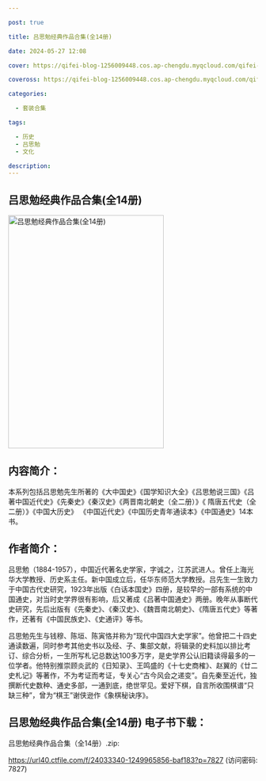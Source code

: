 ```yaml
---

post: true

title: 吕思勉经典作品合集(全14册)

date: 2024-05-27 12:08

cover: https://qifei-blog-1256009448.cos.ap-chengdu.myqcloud.com/qifei-blog/6615029d68eb9357131e2147.jpg

coveross: https://qifei-blog-1256009448.cos.ap-chengdu.myqcloud.com/qifei-blog/6615029d68eb9357131e2147.jpg

categories:

  - 套装合集

tags:

  - 历史
  - 吕思勉
  - 文化

description:
---
```


## 吕思勉经典作品合集(全14册)
<img alt="吕思勉经典作品合集(全14册) " class="aligncenter loading" data-was-processed="true" decoding="async" fetchpriority="high" height="471" src="https://qifei-blog-1256009448.cos.ap-chengdu.myqcloud.com/qifei-blog/6615029d68eb9357131e2147.jpg " style="cursor: zoom-in;" width="314"/>

## 内容简介：

本系列包括吕思勉先生所著的《大中国史》《国学知识大全》《吕思勉说三国》《吕著中国近代史》《先秦史》《秦汉史》《两晋南北朝史（全二册）》《 隋唐五代史（全二册）》《中国大历史》 《中国近代史》《中国历史青年通读本》《中国通史》14本书。

## 作者简介：

吕思勉（1884-1957），中国近代著名史学家，字诚之，江苏武进人。曾任上海光华大学教授、历史系主任。新中国成立后，任华东师范大学教授。吕先生一生致力于中国古代史研究，1923年出版《白话本国史》四册，是较早的一部有系统的中国通史，对当时史学界很有影响，后又著成《吕著中国通史》两册。晚年从事断代史研究，先后出版有《先秦史》、《秦汉史》、《魏晋南北朝史》、《隋唐五代史》等著作，还著有《中国民族史》、《史通评》等书。<br/>

吕思勉先生与钱穆、陈垣、陈寅恪并称为“现代中国四大史学家”。他曾把二十四史通读数遍，同时参考其他史书以及经、子、集部文献，将辑录的史料加以排比考订、综合分析，一生所写札记总数达100多万字，是史学界公认旧籍读得最多的一位学者。他特别推崇顾炎武的《日知录》、王鸣盛的《十七史商榷》、赵翼的《廿二史札记》等著作，不为考证而考证，专关心“古今风会之递变”。自先秦至近代，独撰断代史数种、通史多部，一通到底，绝世罕见。爱好下棋，自言所收围棋谱“只缺三种”，曾为“棋王”谢侠逊作《象棋秘诀序》。

## 吕思勉经典作品合集(全14册) 电子书下载：
吕思勉经典作品合集（全14册）.zip: 

https://url40.ctfile.com/f/24033340-1249965856-baf183?p=7827 (访问密码: 7827)
